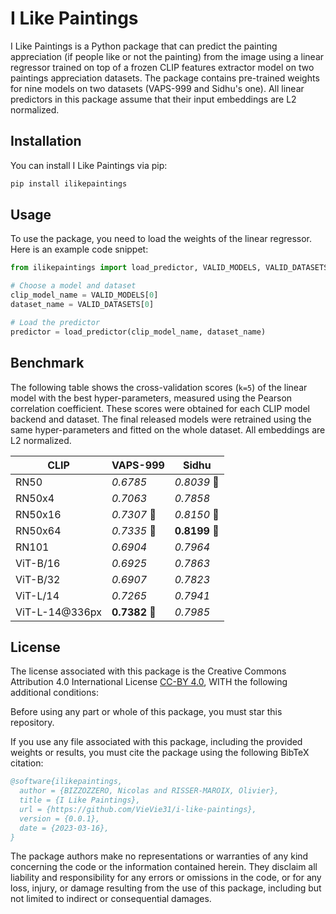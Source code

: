 # I Like Paintings

I Like Paintings is a Python package that can predict the painting appreciation (if people like or not the painting) from the image using a linear regressor trained on top of a frozen CLIP features extractor model on two paintings appreciation datasets. The package contains pre-trained weights for nine models on two datasets (VAPS-999 and Sidhu's one).
All linear predictors in this package assume that their input embeddings are L2 normalized.



## Installation

You can install I Like Paintings via pip:

```bash
pip install ilikepaintings
```


## Usage
To use the package, you need to load the weights of the linear regressor. Here is an example code snippet:

```python
from ilikepaintings import load_predictor, VALID_MODELS, VALID_DATASETS

# Choose a model and dataset
clip_model_name = VALID_MODELS[0]
dataset_name = VALID_DATASETS[0]

# Load the predictor
predictor = load_predictor(clip_model_name, dataset_name)
```



## Benchmark

The following table shows the cross-validation scores (`k=5`) of the linear model with the best hyper-parameters, measured using the Pearson correlation coefficient. 
These scores were obtained for each CLIP model backend and dataset. The final released models were retrained using the same hyper-parameters and fitted on the whole dataset.
All embeddings are L2 normalized. 


| CLIP | VAPS-999 | Sidhu |
| --- | --- | --- |
| RN50 | _0.6785_ | _0.8039_ 🥉 |
| RN50x4 | _0.7063_ | _0.7858_ | 
| RN50x16 | _0.7307_ 🥉 | _0.8150_ 🥈 | 
| RN50x64 | _0.7335_ 🥈 | **0.8199** 🥇 | 
| RN101 | _0.6904_ | _0.7964_ | 
| ViT-B/16 | _0.6925_ | _0.7863_ | 
| ViT-B/32 | _0.6907_ | _0.7823_ | 
| ViT-L/14 | _0.7265_ | _0.7941_ | 
| ViT-L-14@336px | **0.7382** 🥇 | _0.7985_ | 





## License

The license associated with this package is the Creative Commons Attribution 4.0 International License [CC-BY 4.0](https://creativecommons.org/licenses/by/4.0/), WITH the following additional conditions:

Before using any part or whole of this package, you must star this repository.

If you use any file associated with this package, including the provided weights or results, you must cite the package using the following BibTeX citation:
```bibtex
@software{ilikepaintings,
  author = {BIZZOZZERO, Nicolas and RISSER-MAROIX, Olivier},
  title = {I Like Paintings},
  url = {https://github.com/VieVie31/i-like-paintings},
  version = {0.0.1},
  date = {2023-03-16},
}
```

The package authors make no representations or warranties of any kind concerning the code or the information contained herein. They disclaim all liability and responsibility for any errors or omissions in the code, or for any loss, injury, or damage resulting from the use of this package, including but not limited to indirect or consequential damages. 



